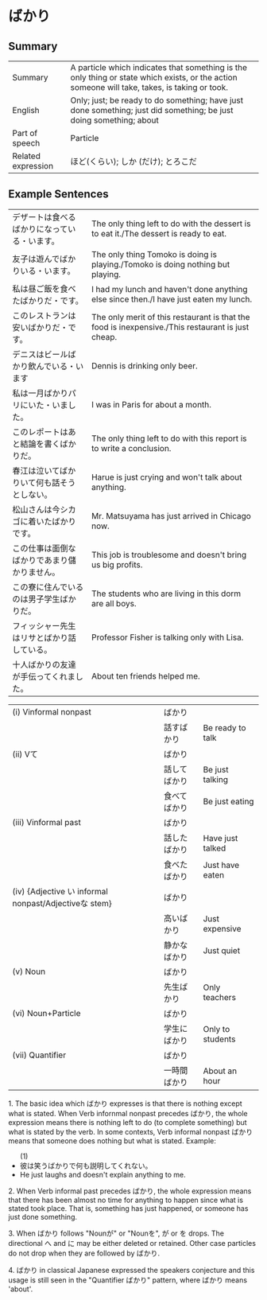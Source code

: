 # ばかり

## Summary

<table><tr>   <td>Summary</td>   <td>A particle which indicates that something is the only thing or state which exists, or the action someone will take, takes, is taking or took.</td></tr><tr>   <td>English</td>   <td>Only; just; be ready to do something; have just done something; just did something; be just doing something; about</td></tr><tr>   <td>Part of speech</td>   <td>Particle</td></tr><tr>   <td>Related expression</td>   <td>ほど(くらい); しか (だけ); とろこだ</td></tr></table>

## Example Sentences

<table><tr>   <td>デザートは食べるばかりになっている・います。</td>   <td>The only thing left to do with the dessert is to eat it./The dessert is ready to eat.</td></tr><tr>   <td>友子は遊んでばかりいる・います。</td>   <td>The only thing Tomoko is doing is playing./Tomoko is doing nothing but playing.</td></tr><tr>   <td>私は昼ご飯を食べたばかりだ・です。</td>   <td>I had my lunch and haven't done anything else since then./I have just eaten my lunch.</td></tr><tr>   <td>このレストランは安いばかりだ・です。</td>   <td>The only merit of this restaurant is that the food is inexpensive./This restaurant is just cheap.</td></tr><tr>   <td>デニスはビールばかり飲んでいる・います</td>   <td>Dennis is drinking only beer.</td></tr><tr>   <td>私は一月ばかりパリにいた・いました。</td>   <td>I was in Paris for about a month.</td></tr><tr>   <td>このレポートはあと結論を書くばかりだ。</td>   <td>The only thing left to do with this report is to write a conclusion.</td></tr><tr>   <td>春江は泣いてばかりいて何も話そうとしない。</td>   <td>Harue is just crying and won't talk about anything.</td></tr><tr>   <td>松山さんは今シカゴに着いたばかりです。</td>   <td>Mr. Matsuyama has just arrived in Chicago now.</td></tr><tr>   <td>この仕事は面倒なばかりであまり儲かりません。</td>   <td>This job is troublesome and doesn't bring us big profits.</td></tr><tr>   <td>この寮に住んでいるのは男子学生ばかりだ。</td>   <td>The students who are living in this dorm are all boys.</td></tr><tr>   <td>フィッシャー先生はリサとばかり話している。</td>   <td>Professor Fisher is talking only with Lisa.</td></tr><tr>   <td>十人ばかりの友達が手伝ってくれました。</td>   <td>About ten friends helped me.</td></tr></table>

<table class="table"><tbody><tr class="tr head"><td class="td"><span class="numbers">(i)</span> <span class="bold">Vinformal nonpast</span></td><td class="td"><span class="concept">ばかり</span></td><td class="td"></td></tr><tr class="tr"><td class="td"></td><td class="td"><span>話す</span><span class="concept">ばかり</span></td><td class="td"><span>Be ready to talk</span></td></tr><tr class="tr head"><td class="td"><span class="numbers">(ii)</span> <span class="bold">Vて</span></td><td class="td"><span class="concept">ばかり</span></td><td class="td"></td></tr><tr class="tr"><td class="td"></td><td class="td"><span>話して</span><span class="concept">ばかり</span></td><td class="td"><span>Be just talking</span></td></tr><tr class="tr"><td class="td"></td><td class="td"><span>食べて</span><span class="concept">ばかり</span></td><td class="td"><span>Be just eating</span></td></tr><tr class="tr head"><td class="td"><span class="numbers">(iii)</span> <span class="bold">Vinformal past</span></td><td class="td"><span class="concept">ばかり</span></td><td class="td"></td></tr><tr class="tr"><td class="td"></td><td class="td"><span>話した</span><span class="concept">ばかり</span></td><td class="td"><span>Have just talked</span></td></tr><tr class="tr"><td class="td"></td><td class="td"><span>食べた</span><span class="concept">ばかり</span></td><td class="td"><span>Just have eaten</span></td></tr><tr class="tr head"><td class="td"><span class="numbers">(iv)</span> <span class="bold">{Adjective い informal nonpast/Adjectiveな stem}</span></td><td class="td"><span class="concept">ばかり</span></td><td class="td"></td></tr><tr class="tr"><td class="td"></td><td class="td"><span>高い</span><span class="concept">ばかり</span></td><td class="td"><span>Just expensive</span></td></tr><tr class="tr"><td class="td"></td><td class="td"><span>静か</span><span class="concept">なばかり</span></td><td class="td"><span>Just quiet</span></td></tr><tr class="tr head"><td class="td"><span class="numbers">(v)</span> <span class="bold">Noun</span></td><td class="td"><span class="concept">ばかり</span></td><td class="td"></td></tr><tr class="tr"><td class="td"></td><td class="td"><span>先生</span><span class="concept">ばかり</span></td><td class="td"><span>Only teachers</span></td></tr><tr class="tr head"><td class="td"><span class="numbers">(vi)</span> <span class="bold">Noun+Particle</span></td><td class="td"><span class="concept">ばかり</span></td><td class="td"></td></tr><tr class="tr"><td class="td"></td><td class="td"><span>学生</span><span class="concept">にばかり</span></td><td class="td"><span>Only to students</span></td></tr><tr class="tr head"><td class="td"><span class="numbers">(vii)</span> <span class="bold">Quantifier</span></td><td class="td"><span class="concept">ばかり</span></td><td class="td"></td></tr><tr class="tr"><td class="td"></td><td class="td"><span>一時間</span><span class="concept">ばかり</span></td><td class="td"><span>About an hour</span></td></tr></tbody></table>

<p>1. The basic idea which <span class="cloze">ばかり</span> expresses is that there is nothing except what is stated. When Verb infornmal nonpast precedes <span class="cloze">ばかり</span>, the whole expression means there is nothing left to do (to complete something) but what is stated by the verb. In some contexts, Verb informal nonpast <span class="cloze">ばかり</span> means that someone does nothing but what is stated. Example:</p>  <ul>(1) <li>彼は笑う<span class="cloze">ばかり</span>で何も説明してくれない。</li> <li>He just laughs and doesn't explain anything to me.</li> </ul>  <p>2. When Verb informal past precedes <span class="cloze">ばかり</span>, the whole expression means that there has been almost no time for anything to happen since what is stated took place. That is, something has just happened, or someone has just done something.</p>  <p>3. When <span class="cloze">ばかり</span> follows "Nounが" or "Nounを", が or を drops. The directional へ and に may be either deleted or retained. Other case particles do not drop when they are followed by <span class="cloze">ばかり</span>.</p>  <p>4. <span class="cloze">ばかり</span> in classical Japanese expressed the speakers conjecture and this usage is still seen in the "Quantifier <span class="cloze">ばかり</span>" pattern, where <span class="cloze">ばかり</span> means 'about'.</p>

